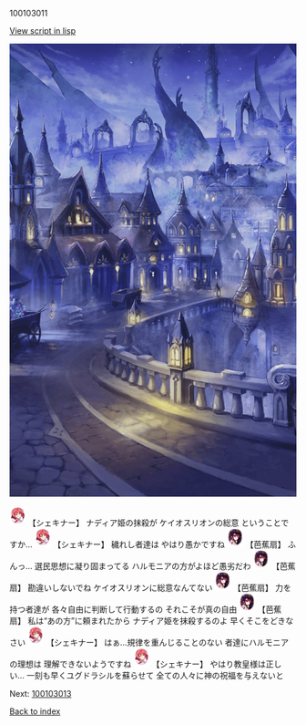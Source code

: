 100103011

[View script in lisp](../scripts/100103011.txt)

![101_city_night3.png](../images/backgrounds/101_city_night3.png)

<img src="../images/units/3400711.png" alt="3400711.png" height="34"/>
【シェキナー】
ナディア姫の抹殺が
ケイオスリオンの総意
ということですか…

<img src="../images/units/3400711.png" alt="3400711.png" height="34"/>
【シェキナー】
穢れし者達は
やはり愚かですね

<img src="../images/units/3500811.png" alt="3500811.png" height="34"/>
【芭蕉扇】
ふんっ…
選民思想に凝り固まってる
ハルモニアの方がよほど愚劣だわ

<img src="../images/units/3500811.png" alt="3500811.png" height="34"/>
【芭蕉扇】
勘違いしないでね
ケイオスリオンに総意なんてない

<img src="../images/units/3500811.png" alt="3500811.png" height="34"/>
【芭蕉扇】
力を持つ者達が
各々自由に判断して行動するの
それこそが真の自由

<img src="../images/units/3500811.png" alt="3500811.png" height="34"/>
【芭蕉扇】
私は“あの方”に頼まれたから
ナディア姫を抹殺するのよ
早くそこをどきなさい

<img src="../images/units/3400711.png" alt="3400711.png" height="34"/>
【シェキナー】
はぁ…規律を重んじることのない
者達にハルモニアの理想は
理解できないようですね

<img src="../images/units/3400711.png" alt="3400711.png" height="34"/>
【シェキナー】
やはり教皇様は正しい…
一刻も早くユグドラシルを蘇らせて
全ての人々に神の祝福を与えないと

Next: [100103013](100103013.md)

[Back to index](index.md)
